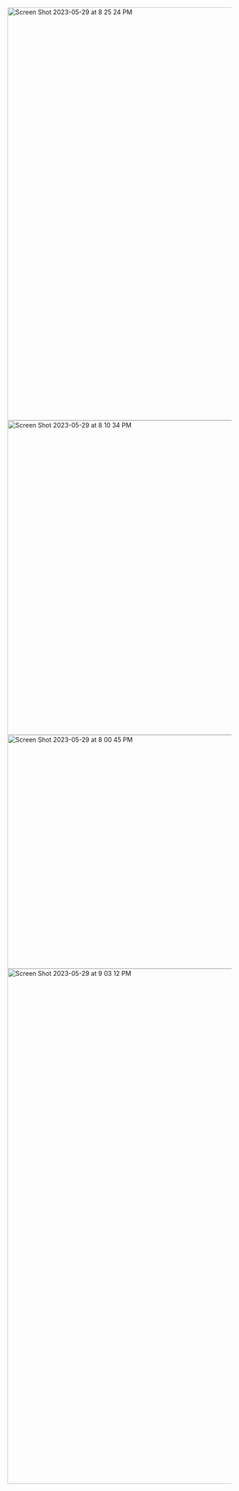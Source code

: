 <img width="926" alt="Screen Shot 2023-05-29 at 8 25 24 PM" src="https://github.com/ram1050/Linux-working-with-advanced-commands-task/assets/74604230/7cf852f4-6bc3-403c-ac4d-ecbfa3bd7657">
<img width="705" alt="Screen Shot 2023-05-29 at 8 10 34 PM" src="https://github.com/ram1050/Linux-working-with-advanced-commands-task/assets/74604230/1c2d9ccc-476a-4ec3-ad2b-4164e8ec141b">
<img width="524" alt="Screen Shot 2023-05-29 at 8 00 45 PM" src="https://github.com/ram1050/Linux-working-with-advanced-commands-task/assets/74604230/d99ca3d0-aaf3-4ff3-b13c-20db0cb17879">

<img width="1155" alt="Screen Shot 2023-05-29 at 9 03 12 PM" src="https://github.com/ram1050/Linux-working-with-advanced-commands-task/assets/74604230/0881e316-dd10-4aa9-a05f-ead4051f0063">
